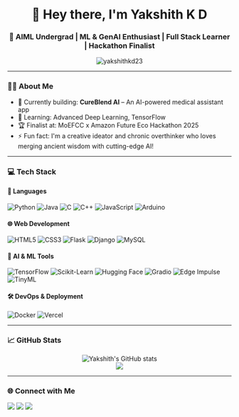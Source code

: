 <h1 align="center">👋 Hey there, I'm Yakshith K D</h1>
<h3 align="center">🚀 AIML Undergrad | ML & GenAI Enthusiast | Full Stack Learner | Hackathon Finalist</h3>

<p align="center">
  <img src="https://komarev.com/ghpvc/?username=yakshithkd23&label=Profile%20views&color=0e75b6&style=flat" alt="yakshithkd23" />
</p>

---

### 👨‍💻 About Me

- 🔭 Currently building: **CureBlend AI** – An AI-powered medical assistant app  
- 🌱 Learning: Advanced Deep Learning, TensorFlow  
- 🏆 Finalist at: MoEFCC x Amazon Future Eco Hackathon 2025  
- ⚡ Fun fact: I'm a creative ideator and chronic overthinker who loves merging ancient wisdom with cutting-edge AI!  

---

### 💻 Tech Stack

#### 🧠 Languages
![Python](https://img.shields.io/badge/Python-14354C?style=for-the-badge&logo=python&logoColor=white)
![Java](https://img.shields.io/badge/Java-ED8B00?style=for-the-badge&logo=java&logoColor=white)
![C](https://img.shields.io/badge/C-00599C?style=for-the-badge&logo=c&logoColor=white)
![C++](https://img.shields.io/badge/C++-00599C?style=for-the-badge&logo=c%2B%2B&logoColor=white)
![JavaScript](https://img.shields.io/badge/JavaScript-F7DF1E?style=for-the-badge&logo=javascript&logoColor=black)
![Arduino](https://img.shields.io/badge/Arduino-00979D?style=for-the-badge&logo=arduino&logoColor=white)

#### 🌐 Web Development
![HTML5](https://img.shields.io/badge/HTML5-E34F26?style=for-the-badge&logo=html5&logoColor=white)
![CSS3](https://img.shields.io/badge/CSS3-1572B6?style=for-the-badge&logo=css3&logoColor=white)
![Flask](https://img.shields.io/badge/Flask-000000?style=for-the-badge&logo=flask&logoColor=white)
![Django](https://img.shields.io/badge/Django-092E20?style=for-the-badge&logo=django&logoColor=white)
![MySQL](https://img.shields.io/badge/MySQL-005C84?style=for-the-badge&logo=mysql&logoColor=white)

#### 🧠 AI & ML Tools
![TensorFlow](https://img.shields.io/badge/TensorFlow-FF6F00?style=for-the-badge&logo=tensorflow&logoColor=white)
![Scikit-Learn](https://img.shields.io/badge/Scikit%20Learn-F7931E?style=for-the-badge&logo=scikit-learn&logoColor=white)
![Hugging Face](https://img.shields.io/badge/HuggingFace-FCC624?style=for-the-badge&logo=huggingface&logoColor=black)
![Gradio](https://img.shields.io/badge/Gradio-3C5280?style=for-the-badge&logo=gradio&logoColor=white)
![Edge Impulse](https://img.shields.io/badge/EdgeImpulse-01C5B5?style=for-the-badge&logo=edgeimpulse&logoColor=black)
![TinyML](https://img.shields.io/badge/TinyML-00ACEE?style=for-the-badge&logo=vercel&logoColor=white)

#### 🛠 DevOps & Deployment
![Docker](https://img.shields.io/badge/Docker-2496ED?style=for-the-badge&logo=docker&logoColor=white)
![Vercel](https://img.shields.io/badge/Vercel-000000?style=for-the-badge&logo=vercel&logoColor=white)

---

### 📈 GitHub Stats

<p align="center">
  <img src="https://github-readme-stats.vercel.app/api?username=yakshithkd23&show_icons=true&theme=radical" alt="Yakshith's GitHub stats" />
  <br />
  <img src="https://github-readme-streak-stats.herokuapp.com?user=yakshithkd23&theme=radical" />
</p>

---

### 🌐 Connect with Me

<p>
  <a href="mailto:yakshithkd97@gmail.com"><img src="https://img.shields.io/badge/Gmail-D14836?style=for-the-badge&logo=gmail&logoColor=white" /></a>
  <a href="https://www.linkedin.com/in/yakshithkd/"><img src="https://img.shields.io/badge/LinkedIn-0077B5?style=for-the-badge&logo=linkedin&logoColor=white" /></a>
  <a href="https://github.com/yakshithkd23"><img src="https://img.shields.io/badge/GitHub-100000?style=for-the-badge&logo=github&logoColor=white" /></a>
</p>
